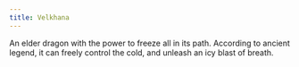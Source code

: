 ```yaml
---
title: Velkhana
---
```


An elder dragon with the power to freeze all in its path.
According to ancient legend, it can freely control the cold, and unleash an icy blast of breath.
